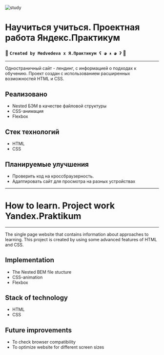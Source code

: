 ![study](https://images.unsplash.com/photo-1610360655260-decd32e267aa?ixlib=rb-1.2.1&ixid=MnwxMjA3fDB8MHxwaG90by1wYWdlfHx8fGVufDB8fHx8&auto=format&fit=crop&w=2940&q=80)
# Научиться учиться. Проектная работа Яндекс.Практикум

### 👾  `Created by Medvedeva x Я.Практикум ʕ ◕ ᴥ ◕ ʔ`  👾

---
Одностраничный сайт - лендинг, с информацией о подходах к обучению.
Проект создан с использованием расширенных возможностей HTML и CSS.

## Реализовано
* Nested БЭМ в качестве файловой структуры
* CSS-анимация
* Flexbox

## Стек технологий
* HTML
* CSS

## Планируемые улучшения
* Проверить код на кроссбраузерность.
* Адаптировать сайт для просмотра на разных устройствах

---
# How to learn. Project work Yandex.Praktikum
---

The single page website that contains information about approaches to learning.
This project is created by using some advanced features of HTML and CSS.

## Implementation
* The Nested BEM file stucture
* CSS-animation
* Flexbox

## Stack of technology
* HTML
* CSS

## Future improvements
* To check browser compatibility
* To optimize website for different screen sizes
